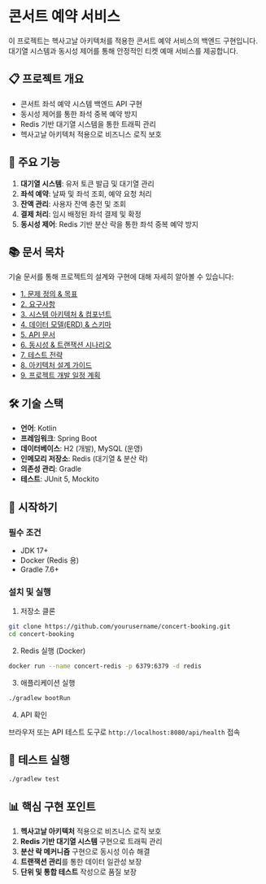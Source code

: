 # 콘서트 예약 서비스

이 프로젝트는 헥사고날 아키텍처를 적용한 콘서트 예약 서비스의 백엔드 구현입니다. 대기열 시스템과 동시성 제어를 통해 안정적인 티켓 예매 서비스를 제공합니다.

## 📋 프로젝트 개요

- 콘서트 좌석 예약 시스템 백엔드 API 구현
- 동시성 제어를 통한 좌석 중복 예약 방지
- Redis 기반 대기열 시스템을 통한 트래픽 관리
- 헥사고날 아키텍처 적용으로 비즈니스 로직 보호

## 🚀 주요 기능

1. **대기열 시스템**: 유저 토큰 발급 및 대기열 관리
2. **좌석 예약**: 날짜 및 좌석 조회, 예약 요청 처리
3. **잔액 관리**: 사용자 잔액 충전 및 조회
4. **결제 처리**: 임시 배정된 좌석 결제 및 확정
5. **동시성 제어**: Redis 기반 분산 락을 통한 좌석 중복 예약 방지

## 📚 문서 목차

기술 문서를 통해 프로젝트의 설계와 구현에 대해 자세히 알아볼 수 있습니다:

- [1. 문제 정의 & 목표](./docs/1_문제_정의_&_목표.md)
- [2. 요구사항](./docs/2_요구사항.md)
- [3. 시스템 아키텍처 & 컴포넌트](./docs/3_시스템_아키텍처_&_컴포넌트.md)
- [4. 데이터 모델(ERD) & 스키마](./docs/4_데이터_모델(ERD)_&_스키마.md)
- [5. API 문서](./docs/5_API_문서.md)
- [6. 동시성 & 트랜잭션 시나리오](./docs/6_동시성_&_트랜잭션_시나리오.md)
- [7. 테스트 전략](./docs/7_테스트·QA_전략.md)
- [8. 아키텍처 설계 가이드](./docs/8_아키텍처_설계_가이드.md)
- [9. 프로젝트 개발 일정 계획](./docs/9_프로젝트_개발_일정_계획.md)

## 🛠️ 기술 스택

- **언어**: Kotlin
- **프레임워크**: Spring Boot
- **데이터베이스**: H2 (개발), MySQL (운영)
- **인메모리 저장소**: Redis (대기열 & 분산 락)
- **의존성 관리**: Gradle
- **테스트**: JUnit 5, Mockito

## 🚦 시작하기

### 필수 조건

- JDK 17+
- Docker (Redis 용)
- Gradle 7.6+

### 설치 및 실행

1. 저장소 클론

```bash
git clone https://github.com/yourusername/concert-booking.git
cd concert-booking
```

2. Redis 실행 (Docker)

```bash
docker run --name concert-redis -p 6379:6379 -d redis
```

3. 애플리케이션 실행

```bash
./gradlew bootRun
```

4. API 확인

브라우저 또는 API 테스트 도구로 `http://localhost:8080/api/health` 접속

## 🧪 테스트 실행

```bash
./gradlew test
```

## 📊 핵심 구현 포인트

1. **헥사고날 아키텍처** 적용으로 비즈니스 로직 보호
2. **Redis 기반 대기열 시스템** 구현으로 트래픽 관리
3. **분산 락 메커니즘** 구현으로 동시성 이슈 해결
4. **트랜잭션 관리**를 통한 데이터 일관성 보장
5. **단위 및 통합 테스트** 작성으로 품질 보장
